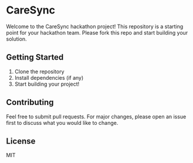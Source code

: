 # CareSync

Welcome to the CareSync hackathon project! This repository is a starting point for your hackathon team. Please fork this repo and start building your solution.

## Getting Started

1. Clone the repository
2. Install dependencies (if any)
3. Start building your project!

## Contributing

Feel free to submit pull requests. For major changes, please open an issue first to discuss what you would like to change.

## License

MIT
